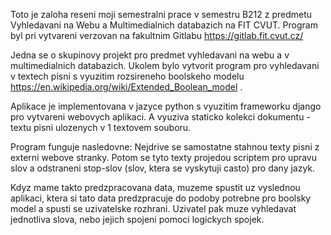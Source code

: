 Toto je zaloha reseni moji semestralni prace v semestru B212 z predmetu Vyhledavani na Webu a Multimedialnich databazich na FIT CVUT.
Program byl pri vytvareni verzovan na fakultnim Gitlabu https://gitlab.fit.cvut.cz/ 

Jedna se o skupinovy projekt pro predmet vyhledavani na webu a v multimedialnich databazich. Ukolem bylo vytvorit
program pro vyhledavani v textech pisni s vyuzitim rozsireneho boolskeho modelu https://en.wikipedia.org/wiki/Extended_Boolean_model .

Aplikace je implementovana v jazyce python s vyuzitim frameworku django pro vytvareni webovych aplikaci. 
A vyuziva staticko kolekci dokumentu - textu pisni ulozenych v 1 textovem souboru. 

Program funguje nasledovne:
Nejdrive se samostatne stahnou texty pisni z externi webove stranky. Potom se tyto texty projedou scriptem pro upravu slov a odstraneni
stop-slov (slov, ktera se vyskytuji casto) pro dany jazyk.

Kdyz mame takto predzpracovana data, muzeme spustit uz vyslednou aplikaci, ktera si tato data predzpracuje do podoby potrebne pro boolsky model a
spusti se uzivatelske rozhrani. Uzivatel pak muze vyhledavat jednotliva slova, nebo jejich spojeni pomoci logickych spojek.   



